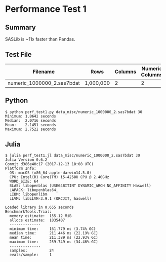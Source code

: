 # Performance Test 1

## Summary

SASLib is ~11x faster than Pandas.

## Test File

Filename|Rows|Columns|Numeric Columns|String Columns
--------|----|-------|---------------|--------------
numeric_1000000_2.sas7bdat|1,000,000|2|2|0

## Python
```
$ python perf_test1.py data_misc/numeric_1000000_2.sas7bdat 30
Minimum: 1.8642 seconds
Median:  2.0716 seconds
Mean:    2.1451 seconds
Maximum: 2.7522 seconds
```

## Julia
```
$ julia perf_test1.jl data_misc/numeric_1000000_2.sas7bdat 30
Julia Version 0.6.2
Commit d386e40c17 (2017-12-13 18:08 UTC)
Platform Info:
  OS: macOS (x86_64-apple-darwin14.5.0)
  CPU: Intel(R) Core(TM) i5-4258U CPU @ 2.40GHz
  WORD_SIZE: 64
  BLAS: libopenblas (USE64BITINT DYNAMIC_ARCH NO_AFFINITY Haswell)
  LAPACK: libopenblas64_
  LIBM: libopenlibm
  LLVM: libLLVM-3.9.1 (ORCJIT, haswell)

Loaded library in 0.655 seconds
BenchmarkTools.Trial: 
  memory estimate:  155.12 MiB
  allocs estimate:  1035407
  --------------
  minimum time:     161.779 ms (3.74% GC)
  median time:      211.446 ms (22.19% GC)
  mean time:        211.389 ms (22.93% GC)
  maximum time:     259.749 ms (34.46% GC)
  --------------
  samples:          24
  evals/sample:     1

```
